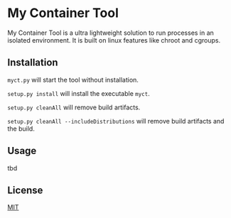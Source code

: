 # My Container Tool

My Container Tool is a ultra lightweight solution to run processes in an isolated environment. 
It is built on linux features like chroot and cgroups.

## Installation

`myct.py` will start the tool without installation.

`setup.py install` will install the executable `myct`.

`setup.py cleanAll` will remove build artifacts.

`setup.py cleanAll --includeDistributions` will remove build artifacts and the build.

## Usage

tbd

## License
[MIT](../LICENSE)